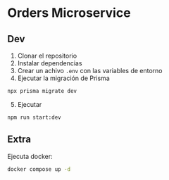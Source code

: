# Orders Microservice  
## Dev 
1. Clonar el repositorio  
2. Instalar dependencias  
3. Crear un achivo `.env` con las variables de entorno  
4. Ejecutar la migración de Prisma  
```bash
npx prisma migrate dev
```
5. Ejecutar  
```bash
npm run start:dev
```

## Extra
Ejecuta docker:
```bash
docker compose up -d
```